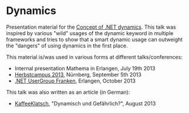 # Dynamics

Presentation material for the [Concept of .NET dynamics](). This talk was inspired by various "wild" usages of the dynamic keyword in multiple frameworks and tries to show that a smart dynamic usage can outweight the "dangers" of using dynamics in the first place.

This material is/was used in various forms at different talks/conferences:

* Internal presentation Mathema in Erlangen, July 19th 2013
* [Herbstcampus 2013](www.herbstcampus.de), Nürnberg, September 5th 2013
* [.NET UserGroup Franken](www.dodnedder.de), Erlangen, October 2013

This talk was also written as an article (in German):

* [KaffeeKlatsch](http://www.bookware.de/kaffeeklatsch/archiv/KaffeeKlatsch-2013-08.pdf), "Dynamisch und Gefährlich?", August 2013